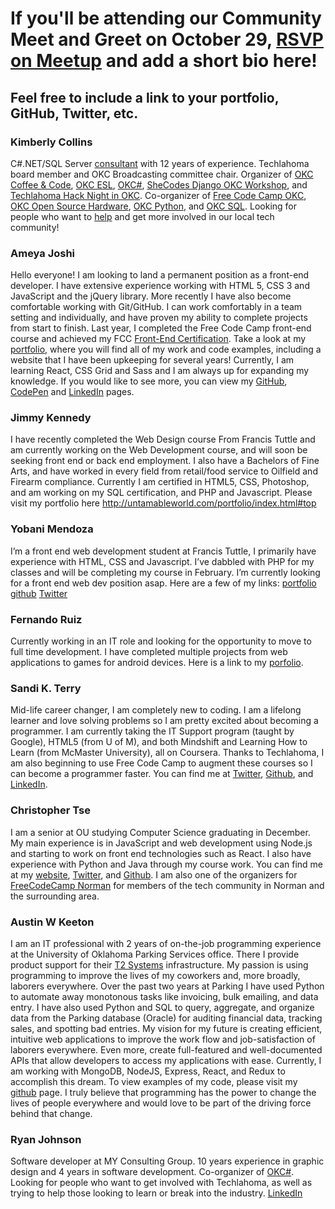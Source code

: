 # If you'll be attending our Community Meet and Greet on October 29, [RSVP on Meetup](https://www.meetup.com/FreeCodeCampOKC/events/254966670/) and add a short bio here!

## Feel free to include a link to your portfolio, GitHub, Twitter, etc.

### Kimberly Collins
C#.NET/SQL Server [consultant](https://www.linkedin.com/in/collins-kimberly/) with 12 years of experience. Techlahoma board member and OKC Broadcasting committee chair. Organizer of [OKC Coffee & Code](https://www.meetup.com/okccoffeeandcode/), [OKC ESL](https://www.meetup.com/OKC-ESL/), [OKC#](https://www.meetup.com/OKC-Sharp/), [SheCodes Django OKC Workshop](http://django-okc.techlahoma.org), and [Techlahoma Hack Night in OKC](https://www.meetup.com/Techlahoma-Foundation/). Co-organizer of [Free Code Camp OKC](https://www.meetup.com/FreeCodeCampOKC/), [OKC Open Source Hardware](https://www.meetup.com/OKC-OSH/), [OKC Python](https://www.meetup.com/okcpython/), and [OKC SQL](https://www.meetup.com/OKCSQL/). Looking for people who want to [help](http://help-wanted.techlahoma.org) and get more involved in our local tech community!

### Ameya Joshi
Hello everyone! I am looking to land a permanent position as a front-end developer. I have extensive experience working with HTML 5, CSS 3 and JavaScript and the jQuery library. More recently I have also become comfortable working with Git/GitHub. I can work comfortably in a team setting and individually, and have proven my ability to complete projects from start to finish. Last year, I completed the Free Code Camp front-end course and achieved my FCC [Front-End Certification](https://www.freecodecamp.org/certification/coderaj7470/legacy-front-end). Take a look at my [portfolio](http://www.coderaj7470.com), where you will find all of my work and code examples, including a website that I have been upkeeping for several years! Currently, I am learning React, CSS Grid and Sass and I am always up for expanding my knowledge. If you would like to see more, you can view my [GitHub](https://github.com/CoderAJ7470), [CodePen](https://codepen.io/CoderAJ/#) and [LinkedIn](https://www.linkedin.com/in/coderaj7470) pages.

### Jimmy Kennedy
I have recently completed the Web Design course From Francis Tuttle and am currently working on the Web Development course, and will soon be seeking front end or back end employment. I also have a Bachelors of Fine Arts, and have worked in every field from retail/food service to Oilfield and Firearm compliance. Currently I am certified in HTML5, CSS, Photoshop, and am working on my SQL certification, and PHP and Javascript. Please visit my portfolio here http://untamableworld.com/portfolio/index.html#top

### Yobani Mendoza
I’m a front end web development student at Francis Tuttle, I primarily have experience with HTML, CSS and Javascript. I’ve dabbled with PHP for my classes and will be completing my course in February. I’m currently looking for a front end web dev position asap. Here are a few of my links: [portfolio]( http://site13.wdd.francistuttle.edu/) [github]( https://github.com/Yobani1987) [Twitter]( https://twitter.com/yobani_mendoza)

### Fernando Ruiz
Currently working in an IT role and looking for the opportunity to move to full time development. I have completed multiple projects from web applications to games for android devices. Here is a link to my [porfolio](https://linuxuser07.github.io/).

### Sandi K. Terry
Mid-life career changer, I am completely new to coding. I am a lifelong learner and love solving problems so I am pretty excited about becoming a programmer. I am currently taking the IT Support program (taught by Google), HTML5 (from U of M), and both Mindshift and Learning How to Learn (from McMaster University), all on Coursera.  Thanks to Techlahoma, I am also beginning to use Free Code Camp to augment these courses so I can become a programmer faster. You can find me at [Twitter](https://twitter.com/langlearnlife), [Github](https://github.com/sktmurdock37), and [LinkedIn](https://linkedin.com/in/sandikterry/).

### Christopher Tse
I am a senior at OU studying Computer Science graduating in December. My main experience is in JavaScript and web development using Node.js and starting to work on front end technologies such as React. I also have experience with Python and Java through my course work. You can find me at my [website](https://chris-tse.com), [Twitter](https://twitter.com/chrismtse), and [Github](https://github.com/chris-tse). I am also one of the organizers for [FreeCodeCamp Norman](https://www.meetup.com/FreeCodeCamp-Norman) for members of the tech community in Norman and the surrounding area.

### Austin W Keeton
I am an IT professional with 2 years of on-the-job programming experience at the University of Oklahoma Parking Services office. There I provide product support for their [T2 Systems](https://www.t2systems.com/home) infrastructure. My passion is using programming to improve the lives of my coworkers and, more broadly, laborers everywhere. Over the past two years at Parking I have used Python to automate away monotonous tasks like invoicing, bulk emailing, and data entry. I have also used Python and SQL to query, aggregate, and organize data from the Parking database (Oracle) for auditing financial data, tracking sales, and spotting bad entries. My vision for my future is creating efficient, intuitive web applications to improve the work flow and job-satisfaction of laborers everywhere. Even more, create full-featured and well-documented APIs that allow developers to access my applications with ease. Currently, I am working with MongoDB, NodeJS, Express, React, and Redux to accomplish this dream. To view examples of my code, please visit my [github](https://github.com/austinwk) page. I truly believe that programming has the power to change the lives of people everywhere and would love to be part of the driving force behind that change.

### Ryan Johnson
Software developer at MY Consulting Group. 10 years experience in graphic design and 4 years in software development. Co-organizer of [OKC#](https://www.meetup.com/OKC-Sharp/). Looking for people who want to get involved with Techlahoma, as well as trying to help those looking to learn or break into the industry. [LinkedIn](https://www.linkedin.com/in/ryankeithjohnson)
